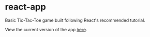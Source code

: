 # react-app
Basic Tic-Tac-Toe game built following React's recommended tutorial.

View the current version of the app [here](https://azzla.github.io/react-app/).

